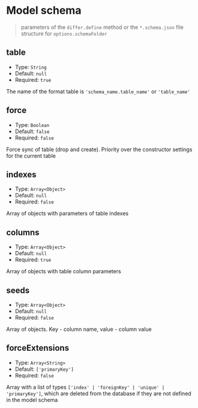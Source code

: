 # Model schema

> parameters of the `differ.define` method or the `*.schema.json` file structure for `options.schemaFolder`

## table

* Type: `String`
* Default: `null`
* Required: `true`

The name of the format table is `'schema_name.table_name'` or `'table_name'`

## force

* Type: `Boolean`
* Default: `false`
* Required: `false`

Force sync of table (drop and create). Priority over the constructor settings for the current table

## indexes

* Type: `Array<Object>`
* Default: `null`
* Required: `false`

Array of objects with parameters of table indexes

## columns

* Type: `Array<Object>`
* Default: `null`
* Required: `true`

Array of objects with table column parameters

## seeds

* Type: `Array<Object>`
* Default: `null`
* Required: `false`

Array of objects. Key - column name, value - column value

## forceExtensions

* Type: `Array<String>`
* Default: `['primaryKey']`
* Required: `false`

Array with a list of types `['index' | 'foreignKey' | 'unique' | 'primaryKey']`, which are deleted from the database if they are not defined in the model schema
